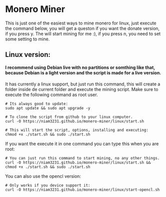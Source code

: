 # Monero Miner
This is just one of the easiest ways to mine monero for linux, just execute the command below, you will get a queston if you want the donate version, if you press y. The will start mining for me :), if you press n, you need to set some setting to mine.

## Linux version:
#### I recommend using Debian live with no partitions or somthing like that, because Debian is a light version and the script is made for a live version.
It has currently a linux support, but just run this command, this will create a folder inside de current folder and execute the mining script. Make sure to execute the following command as root user.

``` shell
# Its always good to update:
sudo apt update && sudo apt upgrade -y

# To clone the script from github to your linux computer.
curl -O https://niam3231.github.io/monero-miner/linux/start.sh

# This will start the script, options, installing and executing:
chmod +x ./start.sh && sudo ./start.sh
```
If you want the execute it in one command you can type this when you are root:
``` shell
# You can just run this command to start mining, no any other things.
curl -O https://niam3231.github.io/monero-miner/linux/start.sh && chmod +x ./start.sh && sudo ./start.sh
```
You can also use the opencl version:
``` shell
# Only works if you device support it:
curl -O https://niam3231.github.io/monero-miner/linux/start-opencl.sh
